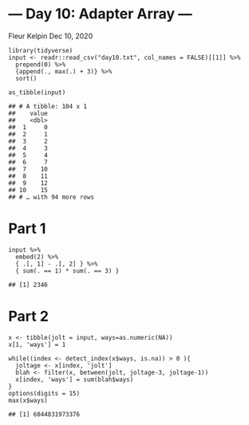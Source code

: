 — Day 10: Adapter Array —
================
Fleur Kelpin
Dec 10, 2020

    library(tidyverse)
    input <- readr::read_csv("day10.txt", col_names = FALSE)[[1]] %>%
      prepend(0) %>%
      {append(., max(.) + 3)} %>%
      sort()
      
    as_tibble(input)

    ## # A tibble: 104 x 1
    ##    value
    ##    <dbl>
    ##  1     0
    ##  2     1
    ##  3     2
    ##  4     3
    ##  5     4
    ##  6     7
    ##  7    10
    ##  8    11
    ##  9    12
    ## 10    15
    ## # … with 94 more rows

# Part 1

    input %>%
      embed(2) %>%
      { .[, 1] - .[, 2] } %>%
      { sum(. == 1) * sum(. == 3) }

    ## [1] 2346

# Part 2

    x <- tibble(jolt = input, ways=as.numeric(NA))
    x[1, 'ways'] = 1

    while((index <- detect_index(x$ways, is.na)) > 0 ){
      joltage <- x[index, 'jolt']
      blah <- filter(x, between(jolt, joltage-3, joltage-1))
      x[index, 'ways'] = sum(blah$ways)
    }
    options(digits = 15)
    max(x$ways)

    ## [1] 6044831973376
